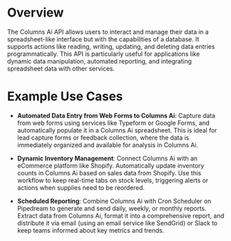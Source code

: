 # Overview

The Columns Ai API allows users to interact and manage their data in a spreadsheet-like interface but with the capabilities of a database. It supports actions like reading, writing, updating, and deleting data entries programmatically. This API is particularly useful for applications like dynamic data manipulation, automated reporting, and integrating spreadsheet data with other services.

# Example Use Cases

- **Automated Data Entry from Web Forms to Columns Ai**: Capture data from web forms using services like Typeform or Google Forms, and automatically populate it in a Columns Ai spreadsheet. This is ideal for lead capture forms or feedback collection, where the data is immediately organized and available for analysis in Columns Ai.

- **Dynamic Inventory Management**: Connect Columns Ai with an eCommerce platform like Shopify. Automatically update inventory counts in Columns Ai based on sales data from Shopify. Use this workflow to keep real-time tabs on stock levels, triggering alerts or actions when supplies need to be reordered.

- **Scheduled Reporting**: Combine Columns Ai with Cron Scheduler on Pipedream to generate and send daily, weekly, or monthly reports. Extract data from Columns Ai, format it into a comprehensive report, and distribute it via email (using an email service like SendGrid) or Slack to keep teams informed about key metrics and trends.
